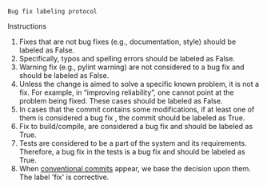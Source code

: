 
    
    Bug fix labeling protocol




Instructions


  1. Fixes that are not bug fixes (e.g., documentation, style) should be labeled as False.
  1. Specifically, typos and spelling errors should be labeled as False.
  1. Warning fix (e.g., pylint warning) are not considered to a bug fix and should be labeled as False.
  1. Unless the change is aimed to solve a specific known problem, it is not a fix.
      For example, in “improving reliability”, one cannot point at the problem being fixed. These cases should be labeled as False.
  1. In cases that the commit contains some modifications, if at least one of them is considered a bug fix
      , the commit should be labeled as True.
  1. Fix to build/compile, are considered a bug fix and should be labeled as True.
  1. Tests are considered to be a part of the system and its requirements.
      Therefore, a bug fix in the tests is a bug fix and should be labeled as True.
  1.  When <a href="https://www.conventionalcommits.org/">conventional commits</a> appear, we base the decision upon them.
    The label 'fix' is corrective.




